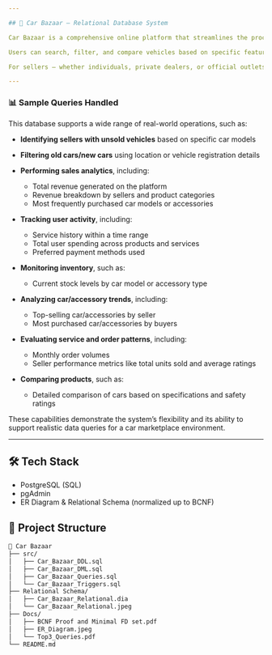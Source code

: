 ```yaml
---

## 🚗 Car Bazaar – Relational Database System

Car Bazaar is a comprehensive online platform that streamlines the process of buying, selling, and servicing cars and their accessories. It is backed by a robust relational database system built using **PostgreSQL** and designed in **pgAdmin**.

Users can search, filter, and compare vehicles based on specific features — even down to number plates for second-hand cars. The platform also includes a dedicated section for accessories, complete with user reviews.

For sellers — whether individuals, private dealers, or official outlets — Car Bazaar provides sales analytics to help optimize performance. Buyers can add items to their wishlist, rate products and sellers, and enjoy a reliable end-to-end experience from selection to after-sales service.

---
```


### 📊 Sample Queries Handled

This database supports a wide range of real-world operations, such as:

* **Identifying sellers with unsold vehicles** based on specific car models
* **Filtering old cars/new cars** using location or vehicle registration details
* **Performing sales analytics**, including:
  * Total revenue generated on the platform
  * Revenue breakdown by sellers and product categories
  * Most frequently purchased car models or accessories
    
* **Tracking user activity**, including:
  * Service history within a time range
  * Total user spending across products and services
  * Preferred payment methods used
    
* **Monitoring inventory**, such as:
  * Current stock levels by car model or accessory type
    
* **Analyzing car/accessory trends**, including:
  * Top-selling car/accessories by seller
  * Most purchased car/accessories by buyers
   
    
* **Evaluating service and order patterns**, including:
  * Monthly order volumes
  * Seller performance metrics like total units sold and average ratings
    
* **Comparing products**, such as:
  * Detailed comparison of cars based on specifications and safety ratings

These capabilities demonstrate the system’s flexibility and its ability to support realistic data queries for a car marketplace environment.


---

## 🛠️ Tech Stack

* PostgreSQL (SQL)
* pgAdmin
* ER Diagram & Relational Schema (normalized up to BCNF)

## 📁 Project Structure

```bash
🚗 Car Bazaar
├── src/
│   ├── Car_Bazaar_DDL.sql
│   ├── Car_Bazaar_DML.sql
│   ├── Car_Bazaar_Queries.sql
│   └── Car_Bazaar_Triggers.sql
├── Relational Schema/
│   ├── Car_Bazaar_Relational.dia
│   └── Car_Bazaar_Relational.jpeg
├── Docs/
│   ├── BCNF Proof and Minimal FD set.pdf
│   ├── ER_Diagram.jpeg
│   └── Top3_Queries.pdf
└── README.md


